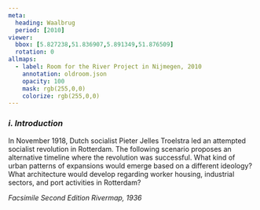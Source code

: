 ```yaml
---
meta:
  heading: Waalbrug
  period: [2010]
viewer:
  bbox: [5.827238,51.836907,5.891349,51.876509]
  rotation: 0
allmaps:
  - label: Room for the River Project in Nijmegen, 2010
    annotation: oldroom.json
    opacity: 100
    mask: rgb(255,0,0)
    colorize: rgb(255,0,0)
---
```


### _i.    Introduction_

In November 1918, Dutch socialist Pieter Jelles Troelstra led an attempted socialist revolution in Rotterdam. The following scenario proposes an alternative timeline where the revolution was successful. What kind of urban patterns of expansions would emerge based on a different ideology? What architecture would develop regarding worker housing, industrial sectors, and port activities in Rotterdam?

_Facsimile Second Edition Rivermap, 1936_

